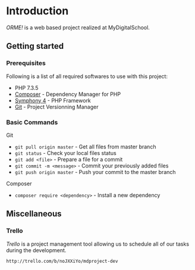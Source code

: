 # Introduction
*ORME!* is a web based project realized at MyDigitalSchool.

## Getting started

### Prerequisites
Following is a list of all required softwares to use with this project:
* PHP 7.3.5
* [Composer](https://getcomposer.org/) - Dependency Manager for PHP
* [Symphony 4](https://symfony.com/) - PHP Framework
* [Git](https://symfony.com/) - Project Versionning Manager

### Basic Commands
Git
* ```git pull origin master``` - Get all files from master branch
* ```git status``` - Check your local files status
* ```git add <file>``` - Prepare a file for a commit
* ```git commit -m <message>``` - Commit your previously added files
* ```git push origin master``` - Push your commit to the master branch

Composer
* ```composer require <dependency>``` - Install a new dependency

## Miscellaneous

### Trello
*Trello* is a project management tool allowing us to schedule all of our tasks during the development.
```
http://trello.com/b/noJXXiYo/mdproject-dev
```
